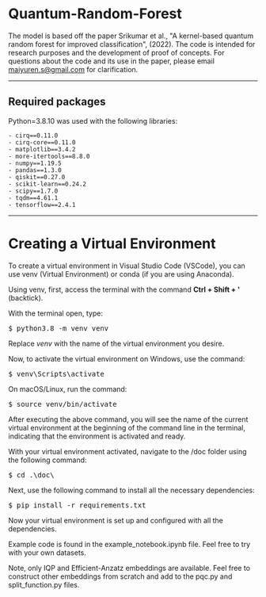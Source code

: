 # Quantum-Random-Forest
The model is based off the paper Srikumar et al., "A kernel-based quantum random forest for improved classification", (2022). The code is intended for research purposes and the development of proof of concepts. For questions about the code and its use in the paper, please email maiyuren.s@gmail.com for clarification.

-----

## Required packages

Python=3.8.10 was used with the following libraries:

    - cirq==0.11.0
    - cirq-core==0.11.0
    - matplotlib==3.4.2
    - more-itertools==8.8.0
    - numpy==1.19.5
    - pandas==1.3.0
    - qiskit==0.27.0
    - scikit-learn==0.24.2
    - scipy==1.7.0
    - tqdm==4.61.1
    - tensorflow==2.4.1

-----
# Creating a Virtual Environment
To create a virtual environment in Visual Studio Code (VSCode), you can use venv (Virtual Environment) or conda (if you are using Anaconda).

Using venv, first, access the terminal with the command **Ctrl + Shift + '** (backtick).

With the terminal open, type:
<pre>
$ python3.8 -m venv venv
</pre>

Replace *venv* with the name of the virtual environment you desire.

Now, to activate the virtual environment on Windows, use the command:
<pre>
$ venv\Scripts\activate
</pre>

On macOS/Linux, run the command:
<pre>
$ source venv/bin/activate
</pre>

After executing the above command, you will see the name of the current virtual environment at the beginning of the command line in the terminal, indicating that the environment is activated and ready.

With your virtual environment activated, navigate to the /doc folder using the following command:
<pre>
$ cd .\doc\
</pre>
Next, use the following command to install all the necessary dependencies:
<pre>
$ pip install -r requirements.txt
</pre>
Now your virtual environment is set up and configured with all the dependencies.


Example code is found in the example_notebook.ipynb file. Feel free to try with your own datasets.      

Note, only IQP and Efficient-Anzatz embeddings are available. Feel free to construct other embeddings from scratch and add to the pqc.py and split_function.py files.